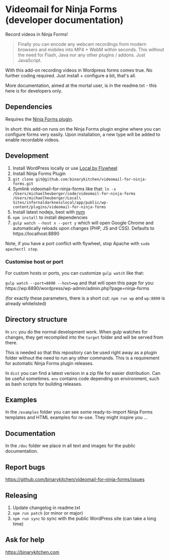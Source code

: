 # Videomail for Ninja Forms (developer documentation)

Record videos in Ninja Forms!

> Finally you can encode any webcam recordings from modern browsers and mobiles into MP4 + WebM within seconds. This without the need for Flash, Java nor any other plugins / addons. Just JavaScript.

With this add-on recording videos in Wordpress forms comes true. No further coding required. Just install + configure a bit, that's all.

More documentation, aimed at the mortal user, is in the readme.txt - this here is for developers only.

## Dependencies

Requires the [Ninja Forms plugin](https://github.com/wpninjas/ninja-forms).

In short: this add-on runs on the Ninja Forms plugin engine where you can configure forms very easily. Upon installation, a new type will be added to enable recordable videos.

## Development

1. Install WordPress locally or use [Local by Flywheel](https://local.getflywheel.com/)
2. Install Ninja Forms Plugin
3. `git clone git@github.com:binarykitchen/videomail-for-ninja-forms.git`
4. Symlink videomail-for-ninja-forms like that: `ln -s /Users/michaelheuberger/code/videomail-for-ninja-forms /Users/michaelheuberger/Local\ Sites/infernaldarknesslocal/app/public/wp-content/plugins/videomail-for-ninja-forms`
5. Install latest nodejs, best with [nvm](https://github.com/creationix/nvm)
6. `npm install` to install dependencies
7. `gulp watch --host x --port y` which will open Google Chrome and automatically reloads upon changes (PHP, JS and CSS). Defaults to https://localhost:8890

Note, if you have a port conflict with flywheel, stop Apache with `sudo apachectl stop`.

### Customise host or port

For custom hosts or ports, you can customize `gulp watch` like that:

`gulp watch --port=8890 --host=wp` and that will open this page for you:
https://wp:8890/wordpress/wp-admin/admin.php?page=ninja-forms

(for exactly these parameters, there is a short cut: `npm run wp` and `wp:8890` is already whitelisted)

## Directory structure

In `src` you do the normal development work. When gulp watches for changes, they get recompiled into the `target` folder and will be served from there.

This is needed so that this repository can be used right away as a plugin folder without the need to run any other commands. This is a requirement for automatic Ninja Forms plugin releases.

In `dist` you can find a latest verison in a zip file for easier distribution. Can be useful sometimes. `env` contains code depending on environment, such as bash scripts for building releases.

## Examples

In the `/examples` folder you can see some ready-to-import Ninja Forms templates and HTML examples for re-use. They might inspire you ...

## Documentation

In the `/doc` folder we place in all text and images for the public documentation.

## Report bugs

https://github.com/binarykitchen/videomail-for-ninja-forms/issues

## Releasing

1. Update changelog in readme.txt
2. `npm run patch` (or minor or major)
3. `npm run sync` to sync with the public WordPress site (can take a long time)

## Ask for help

https://binarykitchen.com
